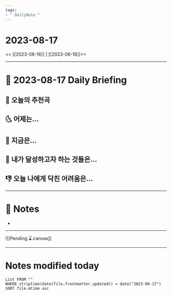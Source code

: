 ```yaml
---
tags:
- " DailyNote "
---
```


# 2023-08-17

<< [[2023-08-16]] | [[2023-08-18]]>>

---
# 📅 2023-08-17 Daily Briefing

## 🎵 오늘의 추천곡


## 🌜 어제는...


## 🙌 지금은...


## 🚀 내가 달성하고자 하는 것들은...


## 👎 오늘 나에게 닥친 어려움은...


---

# 📝 Notes

- 

___

![[Pending ⌛.canvas]]

---
# Notes modified today

```dataview
List FROM "" 
WHERE striptime(date(file.frontmatter.updated)) = date("2023-08-17") 
SORT file.mtime asc
```

